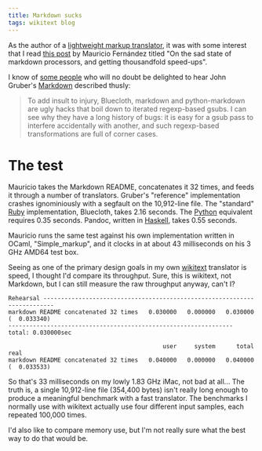 ```yaml
---
title: Markdown sucks
tags: wikitext blog
---
```


As the author of a [lightweight markup translator](http://wikitext.rubyforge.org/), it was with some interest that I read [this post](http://eigenclass.org/R2/writings/fast-extensible-simplified-markdown-in-ocaml) by Mauricio Fernández titled "On the sad state of markdown processors, and getting thousandfold speed-ups".

I know of [some people](http://fukamachi.org/) who will no doubt be delighted to hear John Gruber's [Markdown](http://daringfireball.net/projects/markdown/) described thusly:

> To add insult to injury, Bluecloth, markdown and python-markdown are ugly hacks that boil down to iterated regexp-based gsubs. I can see why they have a long history of bugs: it is easy for a gsub pass to interfere accidentally with another, and such regexp-based transformations are full of corner cases.

# The test

Mauricio takes the Markdown README, concatenates it 32 times, and feeds it through a number of translators. Gruber's "reference" implementation crashes ignominiously with a segfault on the 10,912-line file. The "standard" [Ruby](/wiki/Ruby) implementation, Bluecloth, takes 2.16 seconds. The [Python](/wiki/Python) equivalent requires 0.35 seconds. Pandoc, written in [Haskell](/wiki/Haskell), takes 0.55 seconds.

Mauricio runs the same test against his own implementation written in OCaml, "Simple_markup", and it clocks in at about 43 milliseconds on his 3 GHz AMD64 test box.

Seeing as one of the primary design goals in my own [wikitext](/wiki/wikitext) translator is speed, I thought I'd compare its throughput. Sure, this is wikitext, not Markdown, but I can still measure the raw throughput anyway, can't I?

    Rehearsal -------------------------------------------------------------------------
    markdown README concatenated 32 times   0.030000   0.000000   0.030000 (  0.033340)
    ---------------------------------------------------------------- total: 0.030000sec

                                                user     system      total        real
    markdown README concatenated 32 times   0.040000   0.000000   0.040000 (  0.033533)

So that's 33 milliseconds on my lowly 1.83 GHz iMac, not bad at all... The truth is, a single 10,912-line file (354,400 bytes) isn't really long enough to produce a meaningful benchmark with a fast translator. The benchmarks I normally use with wikitext actually use four different input samples, each repeated 100,000 times.

I'd also like to compare memory use, but I'm not really sure what the best way to do that would be.
